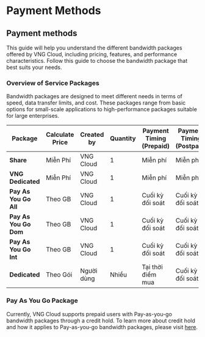 # Payment Methods

## Payment methods

This guide will help you understand the different bandwidth packages offered by VNG Cloud, including pricing, features, and performance characteristics. Follow this guide to choose the bandwidth package that best suits your needs.

### Overview of Service Packages

Bandwidth packages are designed to meet different needs in terms of speed, data transfer limits, and cost. These packages range from basic options for small-scale applications to high-performance packages suitable for large enterprises.

| Package               | Calculate Price | Created by | Quantity | Payment Timing (Prepaid) | Payment Timing (Postpaid) |
| --------------------- | --------------- | ---------- | -------- | ------------------------ | ------------------------- |
| **Share**             | Miễn Phí        | VNG Cloud  | 1        | Miễn phí                 | Miễn phí                  |
| **VNG Dedicated**     | Miễn Phí        | VNG Cloud  | 1        | Miễn phí                 | Miễn phí                  |
| **Pay As You Go All** | Theo GB         | VNG Cloud  | 1        | Cuối kỳ đối soát         | Cuối kỳ đối soát          |
| **Pay As You Go Dom** | Theo GB         | VNG Cloud  | 1        | Cuối kỳ đối soát         | Cuối kỳ đối soát          |
| **Pay As You Go Int** | Theo GB         | VNG Cloud  | 1        | Cuối kỳ đối soát         | Cuối kỳ đối soát          |
| **Dedicated**         | Theo Gói        | Người dùng | Nhiều    | Tại thời điểm mua        | Cuối kỳ đối soát          |

### Pay As You Go Package <a href="#cac-goi-pay-as-you-go" id="cac-goi-pay-as-you-go"></a>

Currently, VNG Cloud supports prepaid users with Pay-as-you-go bandwidth packages through a credit hold. To learn more about credit hold and how it applies to Pay-as-you-go bandwidth packages, please visit [here](https://app.gitbook.com/s/B0NrrrdJdpYOYzRkbWp5/quan-ly-hoa-don-chi-phi-and-tai-nguyen-tren-vng-cloud/trai-nghiem-billing-and-kenh-thanh-toan/ve-billing-and-payment/thanh-toan/tam-giu-credit). ​​
